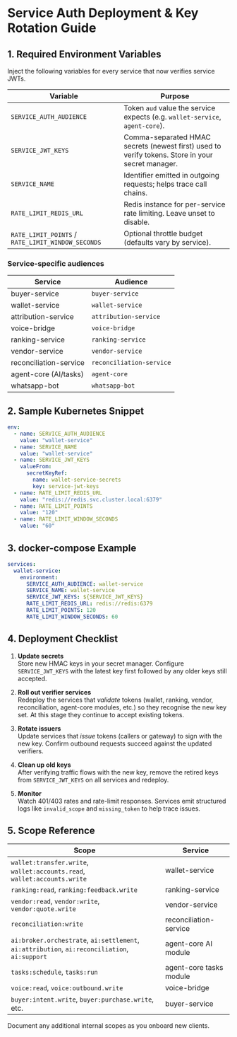 # Service Auth Deployment & Key Rotation Guide

## 1. Required Environment Variables

Inject the following variables for every service that now verifies service JWTs.

| Variable | Purpose |
|----------|---------|
| `SERVICE_AUTH_AUDIENCE` | Token `aud` value the service expects (e.g. `wallet-service`, `agent-core`). |
| `SERVICE_JWT_KEYS` | Comma-separated HMAC secrets (newest first) used to verify tokens. Store in your secret manager. |
| `SERVICE_NAME` | Identifier emitted in outgoing requests; helps trace call chains. |
| `RATE_LIMIT_REDIS_URL` | Redis instance for per-service rate limiting. Leave unset to disable. |
| `RATE_LIMIT_POINTS` / `RATE_LIMIT_WINDOW_SECONDS` | Optional throttle budget (defaults vary by service). |

### Service-specific audiences

| Service | Audience |
|---------|----------|
| buyer-service | `buyer-service` |
| wallet-service | `wallet-service` |
| attribution-service | `attribution-service` |
| voice-bridge | `voice-bridge` |
| ranking-service | `ranking-service` |
| vendor-service | `vendor-service` |
| reconciliation-service | `reconciliation-service` |
| agent-core (AI/tasks) | `agent-core` |
| whatsapp-bot | `whatsapp-bot` |

## 2. Sample Kubernetes Snippet

```yaml
env:
  - name: SERVICE_AUTH_AUDIENCE
    value: "wallet-service"
  - name: SERVICE_NAME
    value: "wallet-service"
  - name: SERVICE_JWT_KEYS
    valueFrom:
      secretKeyRef:
        name: wallet-service-secrets
        key: service-jwt-keys
  - name: RATE_LIMIT_REDIS_URL
    value: "redis://redis.svc.cluster.local:6379"
  - name: RATE_LIMIT_POINTS
    value: "120"
  - name: RATE_LIMIT_WINDOW_SECONDS
    value: "60"
```

## 3. docker-compose Example

```yaml
services:
  wallet-service:
    environment:
      SERVICE_AUTH_AUDIENCE: wallet-service
      SERVICE_NAME: wallet-service
      SERVICE_JWT_KEYS: ${SERVICE_JWT_KEYS}
      RATE_LIMIT_REDIS_URL: redis://redis:6379
      RATE_LIMIT_POINTS: 120
      RATE_LIMIT_WINDOW_SECONDS: 60
```

## 4. Deployment Checklist

1. **Update secrets**  
   Store new HMAC keys in your secret manager. Configure `SERVICE_JWT_KEYS` with the latest key first followed by any older keys still accepted.

2. **Roll out verifier services**  
   Redeploy the services that *validate* tokens (wallet, ranking, vendor, reconciliation, agent-core modules, etc.) so they recognise the new key set. At this stage they continue to accept existing tokens.

3. **Rotate issuers**  
   Update services that *issue* tokens (callers or gateway) to sign with the new key. Confirm outbound requests succeed against the updated verifiers.

4. **Clean up old keys**  
   After verifying traffic flows with the new key, remove the retired keys from `SERVICE_JWT_KEYS` on all services and redeploy.

5. **Monitor**  
   Watch 401/403 rates and rate-limit responses. Services emit structured logs like `invalid_scope` and `missing_token` to help trace issues.

## 5. Scope Reference

| Scope | Service |
|-------|---------|
| `wallet:transfer.write`, `wallet:accounts.read`, `wallet:accounts.write` | wallet-service |
| `ranking:read`, `ranking:feedback.write` | ranking-service |
| `vendor:read`, `vendor:write`, `vendor:quote.write` | vendor-service |
| `reconciliation:write` | reconciliation-service |
| `ai:broker.orchestrate`, `ai:settlement`, `ai:attribution`, `ai:reconciliation`, `ai:support` | agent-core AI module |
| `tasks:schedule`, `tasks:run` | agent-core tasks module |
| `voice:read`, `voice:outbound.write` | voice-bridge |
| `buyer:intent.write`, `buyer:purchase.write`, etc. | buyer-service |

Document any additional internal scopes as you onboard new clients.
